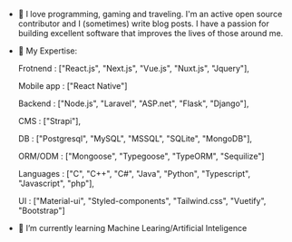 - 👋 I love programming, gaming and traveling. I'm an active open source contributor and I (sometimes) write blog posts. I have a passion for building excellent software that improves the lives of those around me.

- 💞️ My Expertise:

  Frotnend   : ["React.js", "Next.js", "Vue.js", "Nuxt.js", "Jquery"],
  
  Mobile app : ["React Native"]
  
  Backend    : ["Node.js", "Laravel", "ASP.net", "Flask", "Django"],
  
  CMS        : ["Strapi"],
  
  DB         : ["Postgresql", "MySQL", "MSSQL", "SQLite", "MongoDB"],
  
  ORM/ODM    : ["Mongoose", "Typegoose", "TypeORM", "Sequilize"]
  
  Languages  : ["C", "C++", "C#", "Java", "Python", "Typescript", "Javascript", "php"],
  
  UI         : ["Material-ui", "Styled-components", "Tailwind.css", "Vuetify", "Bootstrap"]
  
  
- 🌱 I’m currently learning Machine Learing/Artificial Inteligence

<!---
dev-samiur/dev-samiur is a ✨ special ✨ repository because its `README.md` (this file) appears on your GitHub profile.
You can click the Preview link to take a look at your changes.
--->
